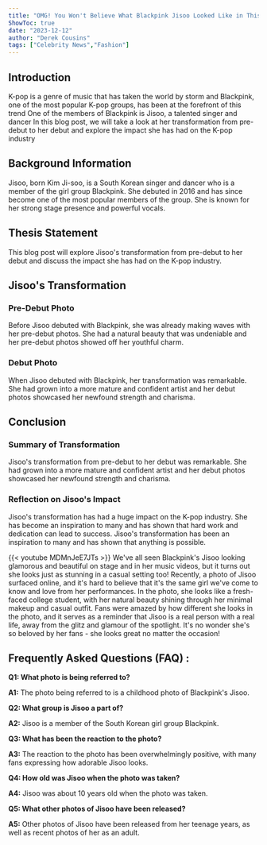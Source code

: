 ```yaml
---
title: "OMG! You Won't Believe What Blackpink Jisoo Looked Like in This Photo!"
ShowToc: true 
date: "2023-12-12"
author: "Derek Cousins" 
tags: ["Celebrity News","Fashion"]
---
```

## Introduction

K-pop is a genre of music that has taken the world by storm and Blackpink, one of the most popular K-pop groups, has been at the forefront of this trend One of the members of Blackpink is Jisoo, a talented singer and dancer In this blog post, we will take a look at her transformation from pre-debut to her debut and explore the impact she has had on the K-pop industry

## Background Information

Jisoo, born Kim Ji-soo, is a South Korean singer and dancer who is a member of the girl group Blackpink. She debuted in 2016 and has since become one of the most popular members of the group. She is known for her strong stage presence and powerful vocals.

## Thesis Statement

This blog post will explore Jisoo's transformation from pre-debut to her debut and discuss the impact she has had on the K-pop industry.

## Jisoo's Transformation

### Pre-Debut Photo

Before Jisoo debuted with Blackpink, she was already making waves with her pre-debut photos. She had a natural beauty that was undeniable and her pre-debut photos showed off her youthful charm.

### Debut Photo

When Jisoo debuted with Blackpink, her transformation was remarkable. She had grown into a more mature and confident artist and her debut photos showcased her newfound strength and charisma.

## Conclusion

### Summary of Transformation

Jisoo's transformation from pre-debut to her debut was remarkable. She had grown into a more mature and confident artist and her debut photos showcased her newfound strength and charisma.

### Reflection on Jisoo's Impact

Jisoo's transformation has had a huge impact on the K-pop industry. She has become an inspiration to many and has shown that hard work and dedication can lead to success. Jisoo's transformation has been an inspiration to many and has shown that anything is possible.

{{< youtube MDMnJeE7JTs >}} 
We've all seen Blackpink's Jisoo looking glamorous and beautiful on stage and in her music videos, but it turns out she looks just as stunning in a casual setting too! Recently, a photo of Jisoo surfaced online, and it's hard to believe that it's the same girl we've come to know and love from her performances. In the photo, she looks like a fresh-faced college student, with her natural beauty shining through her minimal makeup and casual outfit. Fans were amazed by how different she looks in the photo, and it serves as a reminder that Jisoo is a real person with a real life, away from the glitz and glamour of the spotlight. It's no wonder she's so beloved by her fans - she looks great no matter the occasion!

## Frequently Asked Questions (FAQ) :
**Q1: What photo is being referred to?**

**A1:** The photo being referred to is a childhood photo of Blackpink's Jisoo.

**Q2: What group is Jisoo a part of?**

**A2:** Jisoo is a member of the South Korean girl group Blackpink.

**Q3: What has been the reaction to the photo?**

**A3:** The reaction to the photo has been overwhelmingly positive, with many fans expressing how adorable Jisoo looks.

**Q4: How old was Jisoo when the photo was taken?**

**A4:** Jisoo was about 10 years old when the photo was taken.

**Q5: What other photos of Jisoo have been released?**

**A5:** Other photos of Jisoo have been released from her teenage years, as well as recent photos of her as an adult.



